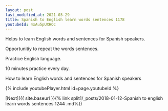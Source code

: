 ```yaml
---
layout: post
last_modified_at: 2021-03-29
title: Spanish to English learn words sentences 1178 
youtubeId: 4xAu5pUXHQc
---
```

 
 
Helps to learn English words and sentences for Spanish speakers.

Opportunitiy to repeat the words sentences. 

Practice English language. 
 
10 minutes practice every day. 
 
How to learn English words and sentences for Spanish speakers 
 
{% include youtubePlayer.html id=page.youtubeId %}
 
 
[Next]({{ site.baseurl }}{% link  split1/_posts/2018-01-12-Spanish to english learn words sentences 1244 .md%})
 
